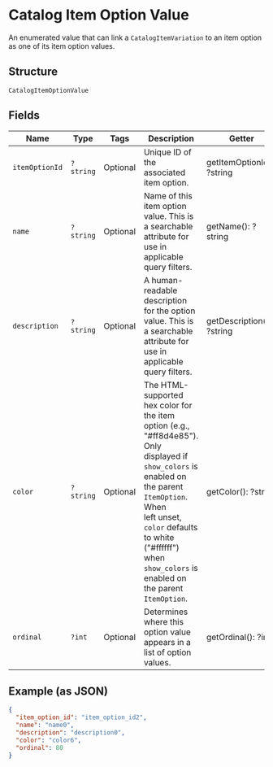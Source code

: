 
# Catalog Item Option Value

An enumerated value that can link a
`CatalogItemVariation` to an item option as one of
its item option values.

## Structure

`CatalogItemOptionValue`

## Fields

| Name | Type | Tags | Description | Getter | Setter |
|  --- | --- | --- | --- | --- | --- |
| `itemOptionId` | `?string` | Optional | Unique ID of the associated item option. | getItemOptionId(): ?string | setItemOptionId(?string itemOptionId): void |
| `name` | `?string` | Optional | Name of this item option value. This is a searchable attribute for use in applicable query filters. | getName(): ?string | setName(?string name): void |
| `description` | `?string` | Optional | A human-readable description for the option value. This is a searchable attribute for use in applicable query filters. | getDescription(): ?string | setDescription(?string description): void |
| `color` | `?string` | Optional | The HTML-supported hex color for the item option (e.g., "#ff8d4e85").<br>Only displayed if `show_colors` is enabled on the parent `ItemOption`. When<br>left unset, `color` defaults to white ("#ffffff") when `show_colors` is<br>enabled on the parent `ItemOption`. | getColor(): ?string | setColor(?string color): void |
| `ordinal` | `?int` | Optional | Determines where this option value appears in a list of option values. | getOrdinal(): ?int | setOrdinal(?int ordinal): void |

## Example (as JSON)

```json
{
  "item_option_id": "item_option_id2",
  "name": "name0",
  "description": "description0",
  "color": "color6",
  "ordinal": 80
}
```

